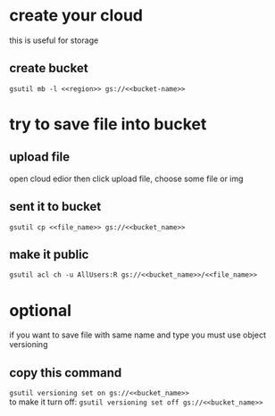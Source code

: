 # create your cloud
this is useful for storage

create bucket
--
`gsutil mb -l <<region>> gs://<<bucket-name>>`

# try to save file into bucket

upload file
--
open cloud edior then click upload file, choose some file or img

sent it to bucket
--
`gsutil cp <<file_name>> gs://<<bucket_name>>`

make it public
--
`gsutil acl ch -u AllUsers:R gs://<<bucket_name>>/<<file_name>>`

# optional
 if you want to save file with same name and type you must use object versioning

 copy this command
 --
 `gsutil versioning set on gs://<<bucket_name>>`
<br>
to make it turn off: `gsutil versioning set off gs://<<bucket_name>>`
